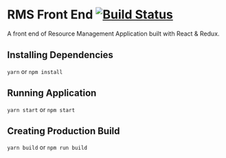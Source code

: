 # RMS Front End [![Build Status](https://travis-ci.org/isdaniarf/rms-frontend.svg?branch=master)](https://travis-ci.org/isdaniarf/rms-frontend)
A front end of Resource Management Application built with React & Redux. 

## Installing Dependencies
`yarn` or `npm install`

## Running Application
`yarn start` or `npm start`

## Creating Production Build
`yarn build` or `npm run build`